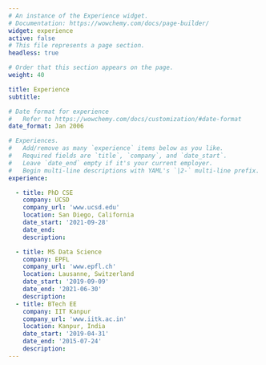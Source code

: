 ```yaml
---
# An instance of the Experience widget.
# Documentation: https://wowchemy.com/docs/page-builder/
widget: experience
active: false
# This file represents a page section.
headless: true

# Order that this section appears on the page.
weight: 40

title: Experience
subtitle:

# Date format for experience
#   Refer to https://wowchemy.com/docs/customization/#date-format
date_format: Jan 2006

# Experiences.
#   Add/remove as many `experience` items below as you like.
#   Required fields are `title`, `company`, and `date_start`.
#   Leave `date_end` empty if it's your current employer.
#   Begin multi-line descriptions with YAML's `|2-` multi-line prefix.
experience:

  - title: PhD CSE
    company: UCSD
    company_url: 'www.ucsd.edu'
    location: San Diego, California
    date_start: '2021-09-28'
    date_end: 
    description:

  - title: MS Data Science
    company: EPFL
    company_url: 'www.epfl.ch'
    location: Lausanne, Switzerland
    date_start: '2019-09-09'
    date_end: '2021-06-30'
    description:
  - title: BTech EE
    company: IIT Kanpur
    company_url: 'www.iitk.ac.in'
    location: Kanpur, India
    date_start: '2019-04-31'
    date_end: '2015-07-24'
    description: 
---
```

